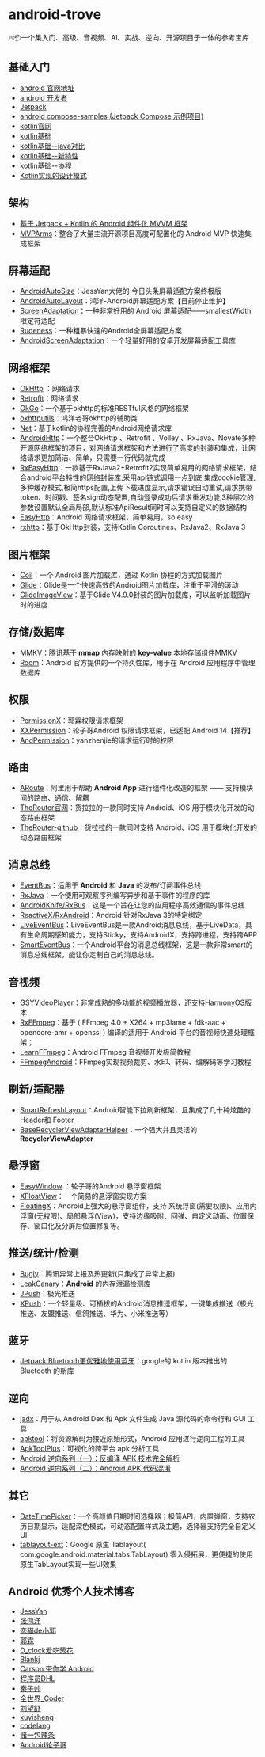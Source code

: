 # android-trove
🔥📦一个集入门、高级、音视频、AI、实战、逆向、开源项目于一体的参考宝库

## 基础入门

- [android 官网地址](https://www.android.com)
- [android 开发者](https://developer.android.com)
- [Jetpack](https://developer.android.com/jetpack?hl=zh-cn)
- [android compose-samples (Jetpack Compose 示例项目)](https://github.com/android/compose-samples)
- [kotlin官网](https://github.com/JetBrains/kotlin)
- [kotlin基础](https://blog.csdn.net/Javachichi/article/details/131677550?ops_request_misc=%257B%2522request%255Fid%2522%253A%2522171867655116800178538774%2522%252C%2522scm%2522%253A%252220140713.130102334..%2522%257D&request_id=171867655116800178538774&biz_id=0&utm_medium=distribute.pc_search_result.none-task-blog-2~all~top_positive~default-1-131677550-null-null.142)
- [kotlin基础--java对比](https://www.jianshu.com/p/a01e6b957269)
- [kotlin基础--新特性](https://www.jianshu.com/p/884ca0a49e5e)
- [kotlin基础--协程](https://www.jianshu.com/p/2e0746c7d4f3)
- [Kotlin实现的设计模式](https://github.com/dbacinski/Design-Patterns-In-Kotlin)

## 架构

- [基于 Jetpack + Kotlin 的 Android 组件化 MVVM 框架](https://github.com/Quyunshuo/AndroidBaseFrameMVVM) 
- [MVPArms](https://github.com/JessYanCoding/MVPArms)：整合了大量主流开源项目高度可配置化的 Android MVP 快速集成框架

## 屏幕适配

- [AndroidAutoSize](https://github.com/JessYanCoding/AndroidAutoSize)：JessYan大佬的 今日头条屏幕适配方案终极版
- [AndroidAutoLayout](https://github.com/hongyangAndroid/AndroidAutoLayout)：鸿洋-Android屏幕适配方案【目前停止维护】
- [ScreenAdaptation](https://github.com/wildma/ScreenAdaptation)：一种非常好用的 Android 屏幕适配——smallestWidth 限定符适配
- [Rudeness](https://github.com/Firedamp/Rudeness)：一种粗暴快速的Android全屏幕适配方案
- [AndroidScreenAdaptation](https://github.com/yatoooon/AndroidScreenAdaptation)：一个轻量好用的安卓开发屏幕适配工具库

## 网络框架

- [OkHttp](https://github.com/square/okhttp) ：网络请求
- [Retrofit](https://github.com/square/retrofit)：网络请求
- [OkGo](https://github.com/jeasonlzy/okhttp-OkGo)：一个基于okhttp的标准RESTful风格的网络框架
- [okhttputils](https://github.com/hongyangAndroid/okhttputils)：鸿洋老哥okhttp的辅助类
- [Net](https://github.com/liangjingkanji/Net)：基于kotlin的协程完善的Android网络请求库
- [AndroidHttp](https://github.com/AbnerEarl/AndroidHttp)：一个整合OkHttp 、Retrofit 、Volley 、RxJava、Novate多种开源网络框架的项目，对网络请求框架和方法进行了高度的封装和集成，让网络请求更加简洁、简单，只需要一行代码就完成
- [RxEasyHttp](https://github.com/zhou-you/RxEasyHttp)：一款基于RxJava2+Retrofit2实现简单易用的网络请求框架，结合android平台特性的网络封装库,采用api链式调用一点到底,集成cookie管理,多种缓存模式,极简https配置,上传下载进度显示,请求错误自动重试,请求携带token、时间戳、签名sign动态配置,自动登录成功后请求重发功能,3种层次的参数设置默认全局局部,默认标准ApiResult同时可以支持自定义的数据结构
- [EasyHttp](https://github.com/getActivity/EasyHttp)：Android 网络请求框架，简单易用，so easy
- [rxhttp](https://github.com/liujingxing/rxhttp)：基于OkHttp封装，支持Kotlin Coroutines、RxJava2、RxJava 3

## 图片框架

- [Coil](https://github.com/coil-kt/coil)：一个 Android 图片加载库，通过 Kotlin 协程的方式加载图片
- [Glide](https://github.com/bumptech/glide)：Glide是一个快速高效的Android图片加载库，注重于平滑的滚动
- [GlideImageView](https://github.com/sunfusheng/GlideImageView)：基于Glide V4.9.0封装的图片加载库，可以监听加载图片时的进度

## 存储/数据库

- [MMKV](https://github.com/Tencent/MMKV)：腾讯基于 **mmap** 内存映射的 **key-value** 本地存储组件MMKV
- [Room](https://developer.android.google.cn/training/data-storage/room?hl=cs)：Android 官方提供的一个持久性库，用于在 Android 应用程序中管理数据库

## 权限

- [PermissionX](https://github.com/guolindev/PermissionX)：郭霖权限请求框架
- [XXPermission](https://github.com/getActivity/XXPermissions)：轮子哥Android 权限请求框架，已适配 Android 14【推荐】
- [AndPermission](https://github.com/yanzhenjie/AndPermission)：yanzhenjie的请求运行时的权限

## 路由

- [ARoute](https://github.com/alibaba/ARouter)：阿里用于帮助 **Android App** 进行组件化改造的框架 —— 支持模块间的路由、通信、解耦
- [TheRouter官网](https://therouter.cn/)：货拉拉的一款同时支持 Android、iOS 用于模块化开发的动态路由框架
- [TheRouter-github](https://github.com/HuolalaTech/hll-wp-therouter-android)：货拉拉的一款同时支持 Android、iOS 用于模块化开发的动态路由框架

## 消息总线

- [EventBus](https://github.com/greenrobot/EventBus)：适用于 **Android** 和 **Java** 的发布/订阅事件总线
- [RxJava](https://github.com/ReactiveX/RxJava)：一个使用可观察序列编写异步和基于事件的程序的库
- [AndroidKnife/RxBus](https://github.com/AndroidKnife/RxBus)：这是一个旨在让您的应用程序高效通信的事件总线
- [ReactiveX/RxAndroid](https://github.com/ReactiveX/RxAndroid)：Android 针对RxJava 3的特定绑定
- [LiveEventBus](https://github.com/JeremyLiao/LiveEventBus)：LiveEventBus是一款Android消息总线，基于LiveData，具有生命周期感知能力，支持Sticky，支持AndroidX，支持跨进程，支持跨APP
- [SmartEventBus](https://github.com/JeremyLiao/SmartEventBus)：一个Android平台的消息总线框架，这是一款非常smart的消息总线框架，能让你定制自己的消息总线。

## 音视频

- [GSYVideoPlayer](https://github.com/CarGuo/GSYVideoPlayer)：非常成熟的多功能的视频播放器，还支持HarmonyOS版本
- [RxFFmpeg](https://github.com/microshow/RxFFmpeg)：基于 ( FFmpeg 4.0 + X264 + mp3lame + fdk-aac + opencore-amr + openssl ) 编译的适用于 Android 平台的音视频快速处理框架；
- [LearnFFmpeg](https://github.com/githubhaohao/LearnFFmpeg)：Android FFmpeg 音视频开发极简教程
- [FFmpegAndroid](https://github.com/xufuji456/FFmpegAndroid)：FFmpeg实现视频裁剪、水印、转码、编解码等学习教程

## 刷新/适配器

- [SmartRefreshLayout](https://github.com/scwang90/SmartRefreshLayout)：Android智能下拉刷新框架，且集成了几十种炫酷的Header和 Footer
- [BaseRecyclerViewAdapterHelper](https://github.com/CymChad/BaseRecyclerViewAdapterHelper)：一个强大并且灵活的 **RecyclerViewAdapter**

## 悬浮窗

- [EasyWindow](https://github.com/getActivity/EasyWindow) ：轮子哥的Android 悬浮窗框架
- [XFloatView](https://github.com/xuexiangjys/XFloatView)：一个简易的悬浮窗实现方案
- [FloatingX](https://github.com/Petterpx/FloatingX)：Android上强大的悬浮窗组件，支持 系统浮窗(需要权限)、应用内浮窗(无权限)、局部悬浮(View)，支持边缘吸附、回弹、自定义动画、位置保存、窗口化及分屏后位置修复等。

## 推送/统计/检测

- [Bugly](https://bugly.qq.com/v2/index)：腾讯异常上报及热更新(只集成了异常上报)
- [LeakCanary](https://github.com/square/leakcanary)：**Android** 的内存泄漏检测库
- [JPush](https://github.com/jpush/jpush-react-native)：极光推送
- [XPush](https://github.com/xuexiangjys/XPush)：一个轻量级、可插拔的Android消息推送框架，一键集成推送（极光推送、友盟推送、信鸽推送、华为、小米推送等）

## 蓝牙

- [Jetpack Bluetooth更优雅地使用蓝牙](https://juejin.cn/post/7354389281584119823#heading-0)：google的 kotlin 版本推出的 Bluetooth 的新库

## 逆向

- [jadx](https://github.com/skylot/jadx)：用于从 Android Dex 和 Apk 文件生成 Java 源代码的命令行和 GUI 工具
- [apktool](https://github.com/iBotPeaches/Apktool)：将资源解码为接近原始形式，Android 应用进行逆向工程的工具
- [ApkToolPlus](https://github.com/CYRUS-STUDIO/ApkToolPlus)：可视化的跨平台 apk 分析工具
- [Android 逆向系列（一）：反编译 APK 技术完全解析](https://juejin.cn/post/7158107697907236878)
- [Android 逆向系列（二）：Android APK 代码混淆](https://juejin.cn/post/7168086915445424136)

## 其它

- [DateTimePicker](https://github.com/loper7/DateTimePicker)：一个高颜值日期时间选择器；极简API，内置弹窗，支持农历日期显示，适配深色模式，可动态配置样式及主题，选择器支持完全自定义UI
- [tablayout-ext](https://github.com/loper7/tablayout-ext)：Google 原生 Tablayout( com.google.android.material.tabs.TabLayout) 零入侵拓展，更便捷的使用原生TabLayout实现一些UI效果

## Android 优秀个人技术博客

- [JessYan](https://juejin.cn/user/976022014539326/posts)
- [张鸿洋](https://github.com/hongyangAndroid)
- [恋猫de小郭](https://juejin.cn/user/817692379985752/posts)
- [郭霖](https://blog.csdn.net/guolin_blog)
- [D_clock爱吃葱花](https://juejin.cn/user/1926000099735373/posts)
- [Blankj](https://juejin.cn/user/1978776659167981/posts)
- [Carson 带你学 Android](https://juejin.cn/user/2524134385917293/posts)
- [程序员DHL](https://juejin.cn/user/2594503168898744/posts)
- [秦子帅](https://juejin.cn/user/4089838984240680/posts)
- [全世界_Coder](https://juejin.cn/user/1890815727121005/posts)
- [刘望舒](https://juejin.cn/user/3016715635792974/posts)
- [xuyisheng](https://juejin.cn/user/43636194286093/posts)
- [codelang](https://juejin.cn/user/184373682638727/posts)
- [赌一包辣条](https://juejin.cn/user/2735240659359448/posts)
- [Android轮子哥](https://www.jianshu.com/u/f7bb67d86765)
